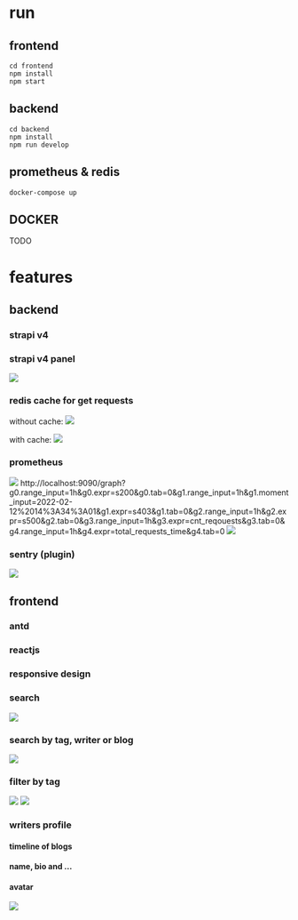 # run

## frontend

```
cd frontend
npm install
npm start
```

## backend

```
cd backend
npm install
npm run develop
```

## prometheus & redis

```
docker-compose up
```

## DOCKER
TODO

# features

## backend

### strapi v4

### strapi v4 panel

![](assets/1.png)

### redis cache for get requests

without cache:
![](assets/2.png)

with cache:
![](assets/3.png)


### prometheus
![](assets/4.png)
http://localhost:9090/graph?g0.range_input=1h&g0.expr=s200&g0.tab=0&g1.range_input=1h&g1.moment_input=2022-02-12%2014%3A34%3A01&g1.expr=s403&g1.tab=0&g2.range_input=1h&g2.expr=s500&g2.tab=0&g3.range_input=1h&g3.expr=cnt_reqouests&g3.tab=0&g4.range_input=1h&g4.expr=total_requests_time&g4.tab=0
![](assets/5.png)

### sentry (plugin)
![](assets/6.png)

## frontend

### antd
### reactjs
### responsive design

### search
![](assets/7.png)

### search by tag, writer or blog
![](assets/8.png)

### filter by tag
![](assets/9.png)
![](assets/10.png)

### writers profile
#### timeline of blogs
#### name, bio and ...
#### avatar
![](assets/11.png)
